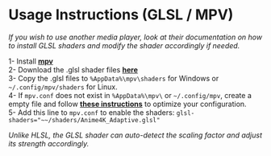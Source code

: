 
# Usage Instructions (GLSL / MPV)
*If you wish to use another media player, look at their documentation on how to install GLSL shaders and modify the shader accordingly if needed.*

1- Install [**mpv**](https://mpv.io/)  
2- Download the .glsl shader files [**here**](https://github.com/bloc97/Anime4K/releases/download/v1.0-RC/Anime4K_GLSL_v1.0RC.zip)  
3- Copy the .glsl files to `%AppData%\mpv\shaders` for Windows or `~/.config/mpv/shaders` for Linux.  
4- If `mpv.conf` does not exist in `%AppData%\mpv\` or `~/.config/mpv`, create a empty file and follow [**these instructions**](https://wiki.archlinux.org/index.php/Mpv#Configuration) to optimize your configuration.  
5- Add this line to `mpv.conf` to enable the shaders: `glsl-shaders="~~/shaders/Anime4K_Adaptive.glsl"`  

*Unlike HLSL, the GLSL shader can auto-detect the scaling factor and adjust its strength accordingly.*  
